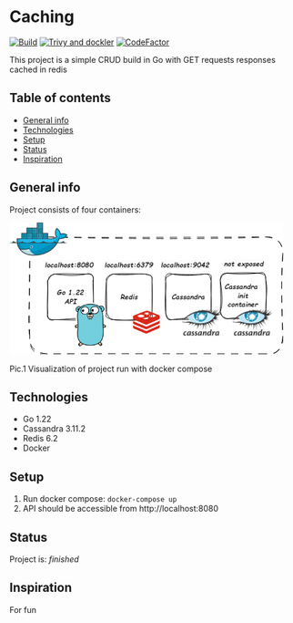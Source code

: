 # Caching

[![Build](https://github.com/ArturMarekNowak/Caching/actions/workflows/workflow.yml/badge.svg)](https://github.com/ArturMarekNowak/Caching/actions/workflows/workflow.yml/badge.svg) [![Trivy and dockler](https://github.com/ArturMarekNowak/Caching/actions/workflows/image-scan.yml/badge.svg)](https://github.com/ArturMarekNowak/Caching/actions/workflows/image-scan.yml/badge.svg) [![CodeFactor](https://www.codefactor.io/repository/github/arturmareknowak/caching/badge)](https://www.codefactor.io/repository/github/arturmareknowak/caching)


This project is a simple CRUD build in Go with GET requests responses cached in redis

## Table of contents
* [General info](#general-info)
* [Technologies](#technologies)
* [Setup](#setup)
* [Status](#status)
* [Inspiration](#inspiration)

## General info

Project consists of four containers:

<p ><img src="./docs/network.drawio.png" alt=""/>
<p >Pic.1 Visualization of project run with docker compose </p>


## Technologies
* Go 1.22
* Cassandra 3.11.2
* Redis 6.2
* Docker

## Setup
1. Run docker compose: `docker-compose up`
2. API should be accessible from http://localhost:8080

## Status
Project is: _finished_

## Inspiration
For fun
